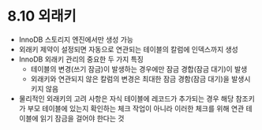 # 8.10 외래키

- InnoDB 스토리지 엔진에서만 생성 가능
- 외래키 제약이 설정되면 자동으로 연관되는 테이블의 칼럼에 인덱스까지 생성
- InnoDB 외래키 관리의 중요한 두 가지 특징
  - 테이블의 변경(쓰기 잠금)이 발생하는 경우에만 잠금 경합(잠금 대기)이 발생
  - 외래키와 연관되지 않은 칼럼의 변경은 최대한 잠금 경함(잠금 대기)을 발생시키지 않음
- 물리적인 외래키의 고려 사항은 자식 테이블에 레코드가 추가되는 경우 해당 참조키가 부모 테이블에 있는지 확인하는 체크 작업이 아니라 이러한 체크를 위해 연관 테이블에 읽기 잠금을 걸어야 한다는 것

